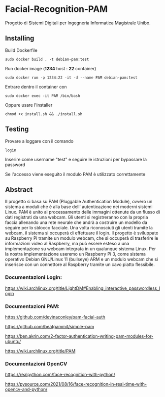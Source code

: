 # Facial-Recognition-PAM
Progetto di Sistemi Digitali per Ingegneria Informatica Magistrale Unibo.

## Installing

Build Dockerfile

`sudo docker build . -t debian-pam:test`

Run docker image (**1234** host : **22** container)

`sudo docker run -p 1234:22 -it -d --name PAM debian-pam:test`

Entrare dentro il container con
 
`sudo docker exec -it PAM /bin/bash`
 
Oppure usare l'installer

`chmod +x install.sh && ./install.sh`

## Testing

Provare a loggare con il comando
 
`login`
 
Inserire come username "test" e seguire le istruzioni per bypassare la password
 
Se l'accesso viene eseguito il modulo PAM è utilizzato correttamente

## Abstract
Il progetto si basa su PAM (Pluggable Authentication Module), ovvero un sistema a moduli che è alla base dell’ autenticazione nei moderni sistemi Linux.
PAM è unito al processamento delle immagini ottenute da un flusso di dati registrati da una webcam.
Gli utenti si registreranno con la propria faccia allenando una rete neurale che andrà a costruire un modello da seguire per lo sblocco facciale. Una volta riconosciuti gli utenti tramite la webcam, il sistema si occuperà di effettuare il login.
Il progetto è sviluppato su Raspberry Pi tramite un modulo webcam, che si occuperà di trasferire le informazioni video al Raspberry, ma può essere esteso a una implementazione su webcam integrata in un qualunque sistema Linux. 
Per la nostra implementazione useremo un Raspberry Pi 3, come sistema operativo Debian GNU/Linux 11 (bullseye) ARM e un modulo webcam che si inserisce con un connettore al Raspberry tramite un cavo piatto flessibile.

### Documentazioni Login:
https://wiki.archlinux.org/title/LightDM#Enabling_interactive_passwordless_login

### Documentazioni PAM:
https://github.com/devinaconley/pam-facial-auth

https://github.com/beatgammit/simple-pam

https://ben.akrin.com/2-factor-authentication-writing-pam-modules-for-ubuntu/

https://wiki.archlinux.org/title/PAM

### Documentazioni OpenCV
https://realpython.com/face-recognition-with-python/

https://pysource.com/2021/08/16/face-recognition-in-real-time-with-opencv-and-python/


